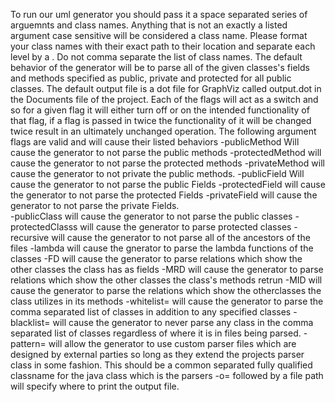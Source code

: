 To run our uml generator you should pass it a space separated series of arguemnts and class names. Anything that is not an exactly a listed argument case sensitive will be considered a class name. Please format your class names with their exact path to their location and separate each level by a .
Do not comma separate the list of class names. 
The default behavior of the generator will be to parse all of the given classes's  fields and methods specified as public, private and protected for all public classes. The default output file is a dot file for GraphViz called output.dot in the Documents file of the project. Each of the flags will act as a switch and so for a given flag it will either turn  off or on the intended functionality of that flag, if a flag is passed in twice the functionality of it will be changed twice result in an ultimately unchanged operation. 
The following argument flags are valid and will cause their listed behaviors
		-publicMethod			Will cause the generator to not parse the public methods
		-protectedMethod	 	will cause the generator to not parse the protected methods
		-privateMethod 			will cause the generator to not private the public methods. 
		-publicField			Will cause the generator to not parse the public Fields
		-protectedField	 		will cause the generator to not parse the protected Fields
		-privateField 			will cause the generator to not parse the private Fields. 		
		-publicClass			will cause the generator to not parse the public classes
		-protectedClasss		will cause the generator to parse protected classes
		-recursive				will cause the generator to not parse all of the ancestors of the files
		-lambda					will cause the gnerator to parse the lambda functions of the classes
		-FD						will cause the generator to parse relations which show the other classes the class has as fields
		-MRD					will cause the generator to parse relations which show the other classes the class's methods retrun
		-MID					will cause the generator to parse the relations which show the otherclasses the class utilizes in its methods
		-whitelist=				will cause the generator to parse the comma separated list of classes in addition to any specified classes
		-blacklist=				will cause the generator to never parse any class in the comma separated list of classes regardless of where it is in files being parsed. 
		-pattern=				will allow the generator to use custom parser files which are designed by external parties so long as they extend the projects parser class in some fashion. This should be a common separated fully qualified classname for the java class which is the parsers
		-o=						followed by a file path will specify where to print the output file. 
		